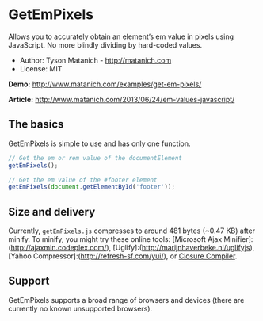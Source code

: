 ﻿# GetEmPixels

Allows you to accurately obtain an element’s em value in pixels using JavaScript. No more blindly dividing by hard-coded values.

* Author: Tyson Matanich - http://matanich.com
* License: MIT

**Demo:** http://www.matanich.com/examples/get-em-pixels/

**Article:** http://www.matanich.com/2013/06/24/em-values-javascript/

## The basics

GetEmPixels is simple to use and has only one function.

```javascript
// Get the em or rem value of the documentElement
getEmPixels();

// Get the em value of the #footer element
getEmPixels(document.getElementById('footer'));
```

## Size and delivery

Currently, `getEmPixels.js` compresses to around 481 bytes (~0.47 KB) after minify. To minify, you might try these online tools: [Microsoft Ajax Minifier]:(http://ajaxmin.codeplex.com/), [Uglify]:(http://marijnhaverbeke.nl/uglifyjs), [Yahoo Compressor]:(http://refresh-sf.com/yui/), or [Closure Compiler](http://closure-compiler.appspot.com/home).

## Support

GetEmPixels supports a broad range of browsers and devices (there are currently no known unsupported browsers).